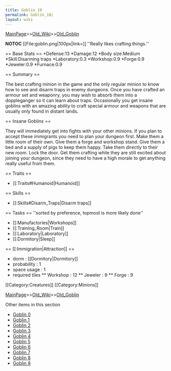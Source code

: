 ```yaml
---
title: Goblin 10
permalink: Goblin_10/
layout: wiki
---
```


[MainPage](/keeperrl_wiki/ "wikilink")>>[Old_Wiki](/keeperrl_wiki/Old_Wiki "wikilink")>>[Old_Goblin](/keeperrl_wiki/Old_Goblin "wikilink")

__NOTOC__
[[File:goblin.png|100px|link=]] ''Really likes crafting things.''

== Base Stats ==
*Defense:13
*Damage:12
*Body size:Medium
*Skill:Disarming traps
*Laboratory:0.3
*Workshop:0.9
*Forge:0.9
*Jeweler:0.9
*Furnace:0.9

== Summary ==

The best crafting minion in the game and the only regular minion to know how to see and disarm traps in enemy dungeons. Once you have crafted an armour set and weaponry, you may wish to absorb them into a doppleganger so it can learn about traps. Occasionally you get insane goblins with an amazing ability to craft special armour and weapons that are usually only found in distant lands.

== Insane Goblins ==

They will immediately get into fights with your other minions. If you plan to accept these immigrants you need to plan your dungeon first. Make them a little room of their own. Give them a forge and workshop stand. Give them a bed and a supply of pigs to keep them happy. Take them directly to their new room. Lock the door. Get them crafting while they are still excited about joining your dungeon, since they need to have a high morale to get anything really useful from them.

== Traits ==
* [[:Traits#Humanoid|Humanoid]]

== Skills ==
* [[:Skills#Disarm_Traps|Disarm traps]]

== Tasks ==
''sorted by preference, topmost is more likely done''
* [[:Manufactories|Workshops]]
* [[:Training_Room|Train]]
* [[:Laboratory|Laboratory]]
* [[:Dormitory|Sleep]]

== [[:Immigration|Attraction]] ==
* dorm : [[Dormitory|Dormitory]]
* probability : 1
* space usage : 1
* required tiles
** Workshop : 12
** Jeweler : 9
** Forge : 9

[[Category:Creatures]]
[[Category:Minions]]

[MainPage](/keeperrl_wiki/ "wikilink")>>[Old_Wiki](/keeperrl_wiki/Old_Wiki "wikilink")>>[Old_Goblin](/keeperrl_wiki/Old_Goblin "wikilink")

Other items in this section
-    [Goblin 0](/keeperrl_wiki/Goblin_0 "wikilink")
-    [Goblin 1](/keeperrl_wiki/Goblin_1 "wikilink")
-    [Goblin 2](/keeperrl_wiki/Goblin_2 "wikilink")
-    [Goblin 3](/keeperrl_wiki/Goblin_3 "wikilink")
-    [Goblin 4](/keeperrl_wiki/Goblin_4 "wikilink")
-    [Goblin 5](/keeperrl_wiki/Goblin_5 "wikilink")
-    [Goblin 6](/keeperrl_wiki/Goblin_6 "wikilink")
-    [Goblin 7](/keeperrl_wiki/Goblin_7 "wikilink")
-    [Goblin 8](/keeperrl_wiki/Goblin_8 "wikilink")
-    [Goblin 9](/keeperrl_wiki/Goblin_9 "wikilink")

